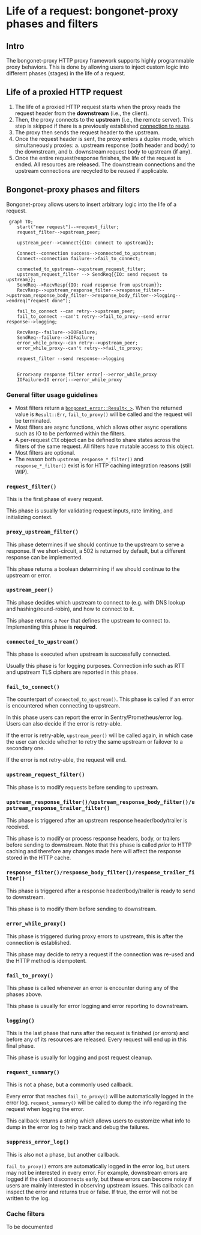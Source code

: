 # Life of a request: bongonet-proxy phases and filters

## Intro
The bongonet-proxy HTTP proxy framework supports highly programmable proxy behaviors. This is done by allowing users to inject custom logic into different phases (stages) in the life of a request.

## Life of a proxied HTTP request
1. The life of a proxied HTTP request starts when the proxy reads the request header from the **downstream** (i.e., the client).
2. Then, the proxy connects to the **upstream** (i.e., the remote server). This step is skipped if there is a previously established [connection to reuse](pooling.md).
3. The proxy then sends the request header to the upstream.
4. Once the request header is sent, the proxy enters a duplex mode, which simultaneously proxies:
    a. upstream response (both header and body) to the downstream, and
    b. downstream request body to upstream (if any).
5. Once the entire request/response finishes, the life of the request is ended. All resources are released. The downstream connections and the upstream connections are recycled to be reused if applicable.

## Bongonet-proxy phases and filters
Bongonet-proxy allows users to insert arbitrary logic into the life of a request.
```mermaid
 graph TD;
    start("new request")-->request_filter;
    request_filter-->upstream_peer;

    upstream_peer-->Connect{{IO: connect to upstream}};

    Connect--connection success-->connected_to_upstream;
    Connect--connection failure-->fail_to_connect;

    connected_to_upstream-->upstream_request_filter;
    upstream_request_filter --> SendReq{{IO: send request to upstream}};
    SendReq-->RecvResp{{IO: read response from upstream}};
    RecvResp-->upstream_response_filter-->response_filter-->upstream_response_body_filter-->response_body_filter-->logging-->endreq("request done");

    fail_to_connect --can retry-->upstream_peer;
    fail_to_connect --can't retry-->fail_to_proxy--send error response-->logging;

    RecvResp--failure-->IOFailure;
    SendReq--failure-->IOFailure;
    error_while_proxy--can retry-->upstream_peer;
    error_while_proxy--can't retry-->fail_to_proxy;

    request_filter --send response-->logging


    Error>any response filter error]-->error_while_proxy
    IOFailure>IO error]-->error_while_proxy
```

### General filter usage guidelines
* Most filters return a [`bongonet_error::Result<_>`](errors.md). When the returned value is `Result::Err`, `fail_to_proxy()` will be called and the request will be terminated.
* Most filters are async functions, which allows other async operations such as IO to be performed within the filters.
* A per-request `CTX` object can be defined to share states across the filters of the same request. All filters have mutable access to this object.
* Most filters are optional.
* The reason both `upstream_response_*_filter()` and `response_*_filter()` exist is for HTTP caching integration reasons (still WIP).


### `request_filter()`
This is the first phase of every request.

This phase is usually for validating request inputs, rate limiting, and initializing context.

### `proxy_upstream_filter()`
This phase determines if we should continue to the upstream to serve a response. If we short-circuit, a 502 is returned by default, but a different response can be implemented.

This phase returns a boolean determining if we should continue to the upstream or error.

### `upstream_peer()`
This phase decides which upstream to connect to (e.g. with DNS lookup and hashing/round-robin), and how to connect to it.

This phase returns a `Peer` that defines the upstream to connect to. Implementing this phase is **required**.

### `connected_to_upstream()`
This phase is executed when upstream is successfully connected.

Usually this phase is for logging purposes. Connection info such as RTT and upstream TLS ciphers are reported in this phase.

### `fail_to_connect()`
The counterpart of `connected_to_upstream()`. This phase is called if an error is encountered when connecting to upstream.

In this phase users can report the error in Sentry/Prometheus/error log. Users can also decide if the error is retry-able.

If the error is retry-able, `upstream_peer()` will be called again, in which case the user can decide whether to retry the same upstream or failover to a secondary one.

If the error is not retry-able, the request will end.

### `upstream_request_filter()`
This phase is to modify requests before sending to upstream.

### `upstream_response_filter()/upstream_response_body_filter()/upstream_response_trailer_filter()`
This phase is triggered after an upstream response header/body/trailer is received.

This phase is to modify or process response headers, body, or trailers before sending to downstream. Note that this phase is called _prior_ to HTTP caching and therefore any changes made here will affect the response stored in the HTTP cache.

### `response_filter()/response_body_filter()/response_trailer_filter()`
This phase is triggered after a response header/body/trailer is ready to send to downstream.

This phase is to modify them before sending to downstream.

### `error_while_proxy()`
This phase is triggered during proxy errors to upstream, this is after the connection is established.

This phase may decide to retry a request if the connection was re-used and the HTTP method is idempotent.

### `fail_to_proxy()`
This phase is called whenever an error is encounter during any of the phases above.

This phase is usually for error logging and error reporting to downstream.

### `logging()`
This is the last phase that runs after the request is finished (or errors) and before any of its resources are released. Every request will end up in this final phase.

This phase is usually for logging and post request cleanup.

### `request_summary()`
This is not a phase, but a commonly used callback.

Every error that reaches `fail_to_proxy()` will be automatically logged in the error log. `request_summary()` will be called to dump the info regarding the request when logging the error.

This callback returns a string which allows users to customize what info to dump in the error log to help track and debug the failures.

### `suppress_error_log()`
This is also not a phase, but another callback.

`fail_to_proxy()` errors are automatically logged in the error log, but users may not be interested in every error. For example, downstream errors are logged if the client disconnects early, but these errors can become noisy if users are mainly interested in observing upstream issues. This callback can inspect the error and returns true or false. If true, the error will not be written to the log.

### Cache filters

To be documented
